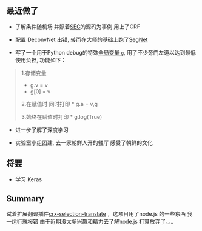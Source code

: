 
## 最近做了

* 了解条件随机场 并照着[SEC](https://github.com/kolesman/SEC)的源码为事例 用上了CRF

* 配置 DeconvNet 出错, 转而在大师的基础上跑了[SegNet](http://mi.eng.cam.ac.uk/projects/segnet/tutorial.html)

* 写了一个用于Python debug的特殊[全局变量 `g`](https://github.com/DIYer22/yllib/blob/master/python/yl/tool/logTool.py), 用了不少旁门左道以达到最低使用负担, 功能如下：
> 1.存储变量
>    * g.v = v
>    * g[0] = v
>
> 2.在赋值时 同时打印
    * g.a = v,g
>
> 3.始终在赋值时打印
    * g.log(True)


* 进一步了解了深度学习

* 实验室小组团建, 去一家朝鲜人开的餐厅 感受了朝鲜的文化

## 将要

* 学习 Keras

## Summary

试着扩展翻译插件[crx-selection-translate](https://github.com/Selection-Translator/crx-selection-translate)
，这项目用了node.js 的一些东西 我一运行就报错
由于近期没太多兴趣和精力去了解node.js 打算放弃了。。。
